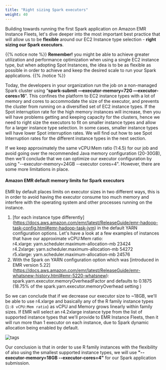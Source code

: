 ```yaml
---
title: "Right sizing Spark executors"
weight: 40
---
```


Building towards running the first Spark application on Amazon EMR Instance Fleets, let's dive deeper into the most important best practice that will allow us to be **flexible** around our EC2 Instance type selection - **right sizing our Spark executors**.

{{% notice note %}}
**Remember!** you might be able to achieve greater utilization and performance optimization when using a single EC2 instance type, but when adopting Spot Instances, the idea is to be as flexible as possible in order to achieve and keep the desired scale to run your Spark applications.
{{% /notice %}}

Today, the developers in your organization run the job on a non-managed Spark cluster using “**spark-submit —executor-memory=72G —executor-cores=16**". This confines the platform to EC2 instance types with a lot of memory and cores to accommodate the size of the executor, and prevents the cluster from running on a diversified set of EC2 instance types. If the Spot interruption rate for the high memory instances will increase, then you will have problems getting and keeping capacity for the clusters, hence we need to right size the executors to fit on smaller instance types and allow for a larger instance type selection. In some cases, smaller instance types will have lower Spot interruption rates. We will find out how to see Spot Interruption rates for the different instance types in the next section.

If we keep approximately the same vCPU:Mem ratio (1:4.5) for our job and avoid going over the recommended Java memory configuration (20-30GB), then we'll conclude that we can optimize our executor configuration by using "--executor-memory=24GB --executor cores=4". However, there are some more limitations in place.

#### Amazon EMR default memory limits for Spark executors

EMR by default places limits on executor sizes in two different ways, this is in order to avoid having the executor consume too much memory and interfere with the operating system and other processes running on the instance. 

1. [for each instance type differently] (https://docs.aws.amazon.com/emr/latest/ReleaseGuide/emr-hadoop-task-config.html#emr-hadoop-task-jvm) in the default YARN configuration options. 
Let's have a look at a few examples of instances that have our approximate vCPU:Mem ratio:  
r4.xlarge: yarn.scheduler.maximum-allocation-mb	23424  
r4.2xlarge: yarn.scheduler.maximum-allocation-mb 54272  
r5.xlarge: yarn.scheduler.maximum-allocation-mb	24576  
2. With the Spark on YARN configuration option which was [introduced in EMR version 5.22] (https://docs.aws.amazon.com/emr/latest/ReleaseGuide/emr-whatsnew-history.html#emr-5220-whatsnew): spark.yarn.executor.memoryOverheadFactor and defaults to 0.1875 (18.75% of the spark.yarn.executor.memoryOverhead setting )


So we can conclude that if we decrease our executor size to ~18GB, we'll be able to use r4.xlarge and basically any of the R family instance types (`1:8 vCPU:Mem ratio`) as vCPU and Memory grows linearly within family sizes. If EMR will select an r4.2xlarge instance type from the list of supported instance types that we'll provide to EMR Instance Fleets, then it will run more than 1 executor on each instance, due to Spark dynamic allocation being enabled by default.

![tags](/images/running-emr-spark-apps-on-spot/sparkmemory.png)

Our conclusion is that in order to use R family instances with the flexibility of also using the smallest supported instance types, we will use **"--executor-memory=18GB --executor-cores=4"** for our Spark application submission.

